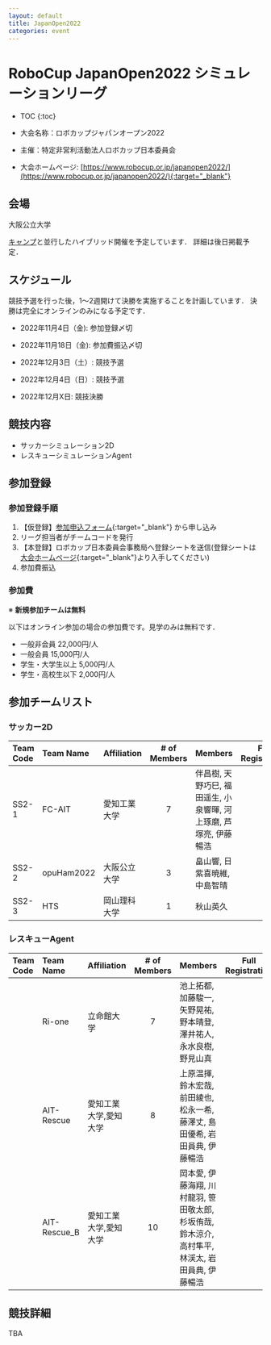 ```yaml
---
layout: default
title: JapanOpen2022
categories: event
---
```


# RoboCup JapanOpen2022 シミュレーションリーグ

- TOC
{:toc}


- 大会名称：ロボカップジャパンオープン2022
- 主催：特定非営利活動法人ロボカップ日本委員会
- 大会ホームページ: [https://www.robocup.or.jp/japanopen2022/](https://www.robocup.or.jp/japanopen2022/){:target="_blank"}

## 会場

大阪公立大学

[キャンプ](camp)と並行したハイブリッド開催を予定しています．
詳細は後日掲載予定．

## スケジュール

競技予選を行った後，1〜2週開けて決勝を実施することを計画しています．
決勝は完全にオンラインのみになる予定です．

- 2022年11月4日（金): 参加登録〆切
- 2022年11月18日（金): 参加費振込〆切

- 2022年12月3日（土）: 競技予選
- 2022年12月4日（日）: 競技予選
- 2022年12月X日: 競技決勝


## 競技内容

- サッカーシミュレーション2D
- レスキューシミュレーションAgent


## 参加登録

### 参加登録手順

  1. 【仮登録】[参加申込フォーム](https://forms.gle/84TsjKeQ3KsJt5Qk6){:target="_blank"} から申し込み
  1. リーグ担当者がチームコードを発行
  1. 【本登録】ロボカップ日本委員会事務局へ登録シートを送信(登録シートは[大会ホームページ](https://www.robocup.or.jp/japanopen2022/){:target="_blank"}より入手してください)
  1. 参加費振込

### 参加費

※ **新規参加チームは無料**

以下はオンライン参加の場合の参加費です。見学のみは無料です．
 - 一般非会員 22,000円/人
 - 一般会員 15,000円/人
 - 学生・大学生以上 5,000円/人
 - 学生・高校生以下 2,000円/人




## 参加チームリスト

### サッカー2D

|Team Code |Team Name |Affiliation |# of Members |Members |Full Registration |
| :---     | :---     | :---       | :---:       | :---   | :---:            |
| SS2-1    | FC-AIT   | 愛知工業大学   | 7           |伴昌樹, 天野巧巳, 福田遥生, 小泉響暉, 河上琢磨, 芦塚亮, 伊藤暢浩|  |
| SS2-2    | opuHam2022 | 大阪公立大学 | 3           |畠山響, 日紫喜暁維, 中島智晴| |
| SS2-3    | HTS      | 岡山理科大学   | 1           |秋山英久| |

### レスキューAgent

|Team Code |Team Name |Affiliation |# of Members |Members |Full Registration |
| :---     | :---     | :---       | :---:       | :---   | :---:            |
|          | Ri-one   | 立命館大学    | 7           |池上拓都, 加藤駿一, 矢野晃祐, 野本晴登, 澤井祐人, 永水良樹, 野見山真|  |
|          | AIT-Rescue | 愛知工業大学,愛知大学 | 8    |上原温揮, 鈴木宏哉, 前田綾也, 松永一希, 藤澤丈, 島田優希, 岩田員典, 伊藤暢浩| |
|          | AIT-Rescue_B | 愛知工業大学,愛知大学  | 10      |岡本愛, 伊藤海翔, 川村龍羽, 笹田敬太郎, 杉坂侑哉, 鈴木涼介, 高村隼平, 林渓太, 岩田員典, 伊藤暢浩| |

## 競技詳細

TBA
